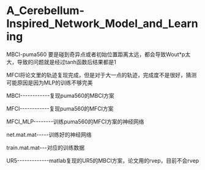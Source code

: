# A_Cerebellum-Inspired_Network_Model_and_Learning



MBCI-puma560 要是碰到奇异点或者初始位置距离太远，都会导致Wout*p太大，导致的问题就是经过tanh函数后结果都是1


MFCI将论文里的轨迹复现完成，但是对于大一点的轨迹，完成度不是很好，猜测可能原因是因为MLP的训练不够完美

MBCI------------复现puma560的MBCI方案

MFCI------------复现puma560的MFCI方案

MFCI_MLP--------训练puma560的MFCI方案的神经网络

net.mat.mat-----训练好的神经网络

train.mat.mat---对应的训练数据

UR5-------------matlab复现的UR5的MBCI方案，论文用的rvep，目前不会rvep


